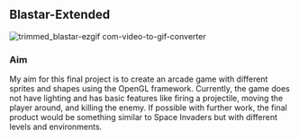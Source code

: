 ## Blastar-Extended
![trimmed_blastar-ezgif com-video-to-gif-converter](https://github.com/user-attachments/assets/c73cc5a6-eadb-4ad7-97d0-8db68d5cd1ef)
### Aim
<p>My aim for this final project is to create an arcade game with different sprites and shapes using the OpenGL framework. Currently, the game does not have lighting and has basic features like firing a projectile, moving the player around, and killing the enemy. If possible with further work, the final product would be something similar to Space Invaders but with different levels and environments.</p>


